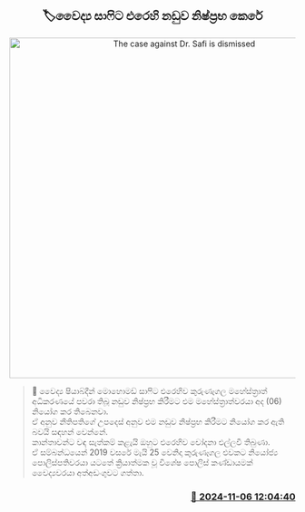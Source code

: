 <p align='center'><b><h2 align='center' title='The case against Dr. Safi is dismissed'>🏷වෛද්‍ය සාෆිට එරෙහි නඩුව නිෂ්ප්‍රභ කෙරේ</h2></b></p>
<p align='center'><img src='https://helakuru.sgp1.cdn.digitaloceanspaces.com/esana/images/lib/safi-ziyabdeen-archived.jpg' width='600' alt='The case against Dr. Safi is dismissed'></p>

>📝 වෛද්‍ය ෂියාබ්දීන් මොහොමඩ් සාෆිට එරෙහිව කුරුණෑගල මහේස්ත්‍රාත් අධිකරණයේ පවරා තිබූ නඩුව නිෂ්ප්‍රභ කිරීමට එම මහේස්‌ත්‍රාත්වරයා අද (06) නියෝග කර තිබෙනවා.<br>ඒ අනුව නීතිපතිගේ උපදෙස් අනු​ව එම නඩුව නිෂ්ප්‍රභ කිරීමට නියෝග කර ඇති බවයි සඳහන් වෙන්නේ.<br>කාන්තාවන්​ට වඳ සැත්කම් කළැයි ඔහුට එරෙහිව චෝදනා එල්ලවී තිබුණා.<br>ඒ සම්බන්ධයෙන් 2019 වසරේ මැයි 25 වෙනිදා කුරුණෑගල එවකට නියෝජ්‍ය පොලිස්පතිවරයා යටතේ ක්‍රියාත්මක වූ විශේෂ පොලිස් කණ්ඩායමක් වෛද්‍යවරයා අත්අඩංගුවට ගත්තා.<br>

<h3 align='right'><a href='https://www.helakuru.lk/esana/p/104801/'>📅 2024-11-06 12:04:40</a></h3>
